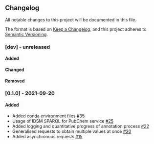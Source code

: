 ## Changelog
All notable changes to this project will be documented in this file.

The format is based on [Keep a Changelog](https://keepachangelog.com/en/1.0.0/),
and this project adheres to [Semantic Versioning](https://semver.org/spec/v2.0.0.html).

### [dev] - unreleased
#### Added
#### Changed
#### Removed
### [0.1.0] - 2021-09-20
#### Added
- Added conda environment files [#35](https://github.com/RECETOX/pyMSPannotator/pull/35)
- Usage of IDSM SPARQL for PubChem service [#25](https://github.com/RECETOX/pyMSPannotator/pull/25)
- Added logging and quantitative progress of annotation process [#22](https://github.com/RECETOX/pyMSPannotator/pull/22)
- Generalised requests to obtain multiple values at once [#20](https://github.com/RECETOX/pyMSPannotator/pull/20)
- Added asynchronous requests [#15](https://github.com/RECETOX/pyMSPannotator/pull/15)
